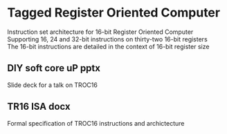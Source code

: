# Tagged Register Oriented Computer  
Instruction set architecture for 16-bit Register Oriented Computer  
Supporting 16, 24 and 32-bit instructions on thirty-two 16-bit registers  
The 16-bit instructions are detailed in the context of 16-bit register size  
## DIY soft core uP pptx  
Slide deck for a talk on TROC16  
## TR16 ISA docx  
Formal specification of TROC16 instructions and archictecture  
